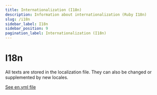 ```yaml
---
title: Internationalization (I18n)
description: Information about internationalization (Ruby I18n)
slug: /i18n
sidebar_label: I18n
sidebar_position: 9
pagination_label: Internationalization (I18n)
---
```


# I18n

All texts are stored in the localization file. They can also be changed or supplemented by new locales.

[See en.yml file](https://github.com/afuno/servactory/tree/main/config/locales/en.yml)
